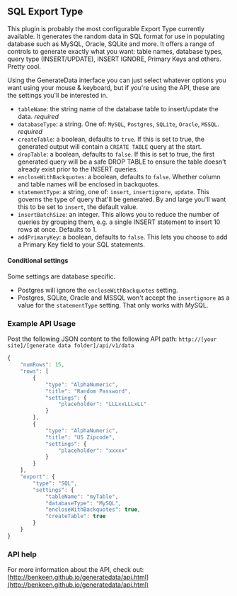## SQL Export Type

This plugin is probably the most configurable Export Type currently available. It generates the random data in SQL
format for use in populating database such as MySQL, Oracle, SQLite and more. It offers a range of controls
to generate exactly what you want: table names, database types, query type (INSERT/UPDATE), INSERT IGNORE, Primary Keys
and others. Pretty cool.

Using the GenerateData interface you can just select whatever options you want using your mouse & keyboard,
but if you're using the API, these are the settings you'll be interested in.

- `tableName`: the string name of the database table to insert/update the data. *required*
- `databaseType`: a string. One of: `MySQL`, `Postgres`, `SQLite`, `Oracle`, `MSSQL`. *required* 
- `createTable`: a boolean, defaults to `true`. If this is set to true, the generated output will contain a 
`CREATE TABLE` query at the start.
- `dropTable`: a boolean, defaults to `false`. If this is set to true, the first generated query will be a safe 
DROP TABLE to ensure the table doesn't already exist prior to the INSERT queries.
- `encloseWithBackquotes`: a boolean, defaults to `false`. Whether column and table names will be enclosed in backquotes.
- `statementType`: a string, one of: `insert`, `insertignore`, `update`. This governs the type of query that'll be 
generated. By and large you'll want this to be set to `insert`, the default value. 
- `insertBatchSize`: an integer. This allows you to reduce the number of queries by grouping them, e.g. a single
INSERT statement to insert 10 rows at once. Defaults to 1.
- `addPrimaryKey`: a boolean, defaults to `false`. This lets you choose to add a Primary Key field to your SQL 
statements.


#### Conditional settings

Some settings are database specific. 

- Postgres will ignore the `encloseWithBackquotes` setting.
- Postgres, SQLite, Oracle and MSSQL won't accept the `insertignore` as a value for the `statementType` setting. That 
only works with MySQL.


### Example API Usage

Post the following JSON content to the following API path: 
`http://[your site]/[generate data folder]/api/v1/data`

```javascript
{
    "numRows": 15,
    "rows": [
        {
            "type": "AlphaNumeric",
            "title": "Random Password",
            "settings": {
                "placeholder": "LLLxxLLLxLL"
            }
        },
        {
            "type": "AlphaNumeric",
            "title": "US Zipcode",
            "settings": {
                "placeholder": "xxxxx"
            }
        }
    ],
    "export": {
        "type": "SQL",
        "settings": {
            "tableName": "myTable",
            "databaseType": "MySQL",
            "encloseWithBackquotes": true,
            "createTable": true
        }
    }
}
```

### API help

For more information about the API, check out:
[http://benkeen.github.io/generatedata/api.html](http://benkeen.github.io/generatedata/api.html)
